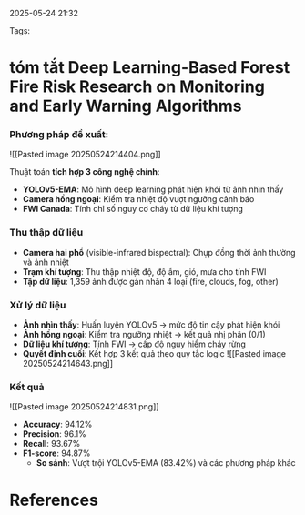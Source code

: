 2025-05-24 21:32


Tags:

# tóm tắt Deep Learning-Based Forest Fire Risk Research on Monitoring and Early Warning Algorithms

### **Phương pháp đề xuất:**
![[Pasted image 20250524214404.png]]

Thuật toán **tích hợp 3 công nghệ chính**:

- **YOLOv5-EMA**: Mô hình deep learning phát hiện khói từ ảnh nhìn thấy
- **Camera hồng ngoại**: Kiểm tra nhiệt độ vượt ngưỡng cảnh báo
- **FWI Canada**: Tính chỉ số nguy cơ cháy từ dữ liệu khí tượng

### **Thu thập dữ liệu**

- **Camera hai phổ** (visible-infrared bispectral): Chụp đồng thời ảnh thường và ảnh nhiệt
- **Trạm khí tượng**: Thu thập nhiệt độ, độ ẩm, gió, mưa cho tính FWI
- **Tập dữ liệu**: 1,359 ảnh được gán nhãn 4 loại (fire, clouds, fog, other)

### **Xử lý dữ liệu**

- **Ảnh nhìn thấy**: Huấn luyện YOLOv5 → mức độ tin cậy phát hiện khói
- **Ảnh hồng ngoại**: Kiểm tra ngưỡng nhiệt → kết quả nhị phân (0/1)
- **Dữ liệu khí tượng**: Tính FWI → cấp độ nguy hiểm cháy rừng
- **Quyết định cuối**: Kết hợp 3 kết quả theo quy tắc logic
![[Pasted image 20250524214643.png]]
### **Kết quả**
![[Pasted image 20250524214831.png]]
- **Accuracy**: 94.12%
- **Precision**: 96.1%
- **Recall**: 93.67%
- **F1-score**: 94.87%
	- **So sánh**: Vượt trội YOLOv5-EMA (83.42%) và các phương pháp khác


# References
